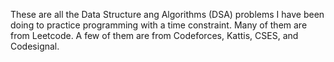  These are all the Data Structure ang Algorithms (DSA) problems I have been doing to practice programming with a time constraint. Many of them are from Leetcode. A few of them are from Codeforces, Kattis, CSES, and Codesignal.
